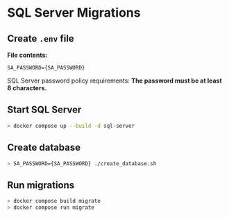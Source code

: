 # SQL Server Migrations

## Create `.env` file

**File contents:**

```text
SA_PASSWORD={SA_PASSWORD}
```

SQL Server password policy requirements: **The password must be at least 8 characters.**

## Start SQL Server

```bash
> docker compose up --build -d sql-server
```

## Create database

```bash
> SA_PASSWORD={SA_PASSWORD} ./create_database.sh
```

## Run migrations

```bash
> docker compose build migrate
> docker compose run migrate
```

